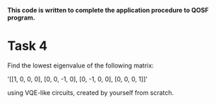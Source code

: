 **This code is written to complete the application procedure to QOSF program.**


# Task 4

Find the lowest eigenvalue of the following matrix:

'[[1, 0, 0, 0],
  [0, 0, -1, 0],
  [0, -1, 0, 0],
  [0, 0, 0, 1]]'

using VQE-like circuits, created by yourself from scratch.
